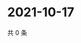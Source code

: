 # 2021-10-17

共 0 条

<!-- BEGIN WEIBO -->
<!-- 最后更新时间 Sun Oct 17 2021 15:00:52 GMT+0800 (China Standard Time) -->

<!-- END WEIBO -->
